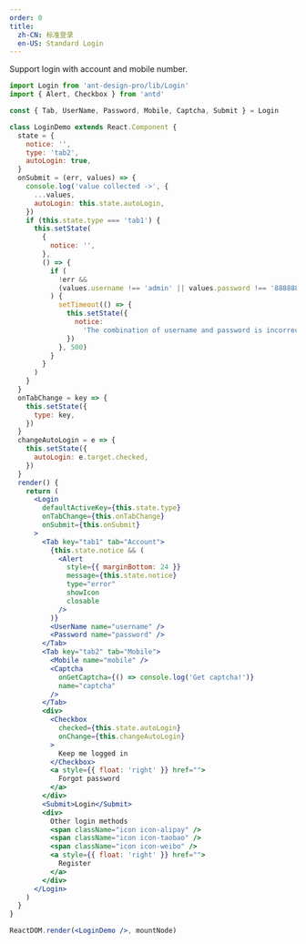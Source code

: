 ```yaml
---
order: 0
title:
  zh-CN: 标准登录
  en-US: Standard Login
---
```


Support login with account and mobile number.

```jsx
import Login from 'ant-design-pro/lib/Login'
import { Alert, Checkbox } from 'antd'

const { Tab, UserName, Password, Mobile, Captcha, Submit } = Login

class LoginDemo extends React.Component {
  state = {
    notice: '',
    type: 'tab2',
    autoLogin: true,
  }
  onSubmit = (err, values) => {
    console.log('value collected ->', {
      ...values,
      autoLogin: this.state.autoLogin,
    })
    if (this.state.type === 'tab1') {
      this.setState(
        {
          notice: '',
        },
        () => {
          if (
            !err &&
            (values.username !== 'admin' || values.password !== '888888')
          ) {
            setTimeout(() => {
              this.setState({
                notice:
                  'The combination of username and password is incorrect!',
              })
            }, 500)
          }
        }
      )
    }
  }
  onTabChange = key => {
    this.setState({
      type: key,
    })
  }
  changeAutoLogin = e => {
    this.setState({
      autoLogin: e.target.checked,
    })
  }
  render() {
    return (
      <Login
        defaultActiveKey={this.state.type}
        onTabChange={this.onTabChange}
        onSubmit={this.onSubmit}
      >
        <Tab key="tab1" tab="Account">
          {this.state.notice && (
            <Alert
              style={{ marginBottom: 24 }}
              message={this.state.notice}
              type="error"
              showIcon
              closable
            />
          )}
          <UserName name="username" />
          <Password name="password" />
        </Tab>
        <Tab key="tab2" tab="Mobile">
          <Mobile name="mobile" />
          <Captcha
            onGetCaptcha={() => console.log('Get captcha!')}
            name="captcha"
          />
        </Tab>
        <div>
          <Checkbox
            checked={this.state.autoLogin}
            onChange={this.changeAutoLogin}
          >
            Keep me logged in
          </Checkbox>
          <a style={{ float: 'right' }} href="">
            Forgot password
          </a>
        </div>
        <Submit>Login</Submit>
        <div>
          Other login methods
          <span className="icon icon-alipay" />
          <span className="icon icon-taobao" />
          <span className="icon icon-weibo" />
          <a style={{ float: 'right' }} href="">
            Register
          </a>
        </div>
      </Login>
    )
  }
}

ReactDOM.render(<LoginDemo />, mountNode)
```

<style>
#scaffold-src-components-Login-demo-basic .icon {
  display: inline-block;
  width: 24px;
  height: 24px;
  background: url('https://gw.alipayobjects.com/zos/rmsportal/itDzjUnkelhQNsycranf.svg');
  margin-left: 16px;
  vertical-align: middle;
  cursor: pointer;
}
#scaffold-src-components-Login-demo-basic .icon-alipay {
  background-position: -24px 0;
}
#scaffold-src-components-Login-demo-basic .icon-alipay:hover {
  background-position: 0 0;
}
#scaffold-src-components-Login-demo-basic .icon-taobao {
  background-position: -24px -24px;
}
#scaffold-src-components-Login-demo-basic .icon-taobao:hover {
  background-position: 0 -24px;
}
#scaffold-src-components-Login-demo-basic .icon-weibo {
  background-position: -24px -48px;
}
#scaffold-src-components-Login-demo-basic .icon-weibo:hover {
  background-position: 0 -48px;
}
</style>
